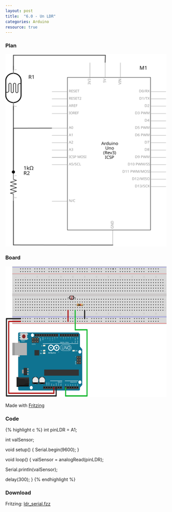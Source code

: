 ```yaml
---
layout: post
title:  "6.0 - Un LDR"
categories: Arduino
resource: true
---
```


### Plan

<div class="schaltplan">
	<img src="/images/fritzing/arduino/ldr_serial_Schaltplan.svg" width="800" height="600" alt="wiring plan" />
</div>

### Board

<img src="/images/fritzing/arduino/ldr_serial_Steckplatine.svg" width="584" height="409" alt="bread board" />

<p class="advert">Made with <a href="http://fritzing.org">Fritzing</a></p>

### Code

{% highlight c %}
int pinLDR = A1;

int valSensor;

void setup()
{
  Serial.begin(9600);
}

void loop()
{
   valSensor = analogRead(pinLDR);

   Serial.println(valSensor);

   delay(300);
}
{% endhighlight %}

### Download

Fritzing: [ldr_serial.fzz](/images/fritzing/arduino/ldr_serial.fzz)
